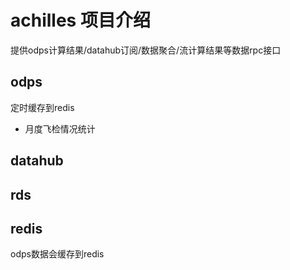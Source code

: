 # achilles 项目介绍 #
    
提供odps计算结果/datahub订阅/数据聚合/流计算结果等数据rpc接口

## odps ##
定时缓存到redis
* 月度飞检情况统计
    

## datahub ## 



## rds ##


## redis ##
 odps数据会缓存到redis